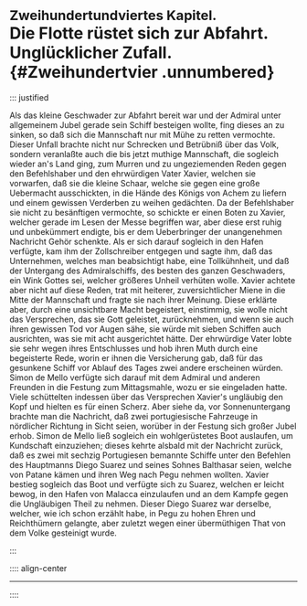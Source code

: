 # <small>Zweihundertundviertes Kapitel.</small><br />Die Flotte rüstet sich zur Abfahrt. Unglücklicher Zufall.{#Zweihundertvier .unnumbered}

::: justified

Als das kleine Geschwader zur Abfahrt bereit war und der Admiral unter
allgemeinem Jubel gerade sein Schiff besteigen wollte, fing dieses an zu sinken,
so daß sich die Mannschaft nur mit Mühe zu retten vermochte. Dieser Unfall
brachte nicht nur Schrecken und Betrübniß über das Volk, sondern veranlaßte auch
die bis jetzt muthige Mannschaft, die sogleich wieder an's Land ging, zum Murren
und zu ungeziemenden Reden gegen den Befehlshaber und den ehrwürdigen Vater
Xavier, welchen sie vorwarfen, daß sie die kleine Schaar, welche sie gegen eine
große Uebermacht ausschickten, in die Hände des Königs von Achem zu liefern und
einem gewissen Verderben zu weihen gedächten. Da der Befehlshaber sie nicht zu
besänftigen vermochte, so schickte er einen Boten zu Xavier, welcher gerade im
Lesen der Messe begriffen war, aber diese erst ruhig und unbekümmert endigte,
bis er dem Ueberbringer der unangenehmen Nachricht Gehör schenkte. Als er sich
darauf sogleich in den Hafen verfügte, kam ihm der Zollschreiber entgegen und
sagte ihm, daß das Unternehmen, welches man beabsichtigt habe, eine
Tollkühnheit, und daß der Untergang des Admiralschiffs, des besten des ganzen
Geschwaders, ein Wink Gottes sei, welcher größeres Unheil verhüten wolle. Xavier
achtete aber nicht auf diese Reden, trat mit heiterer, zuversichtlicher Miene in
die Mitte der Mannschaft und fragte sie nach ihrer Meinung. Diese erklärte aber,
durch eine unsichtbare Macht begeistert, einstimmig, sie wolle nicht das
Versprechen, das sie Gott geleistet, zurücknehmen, und wenn sie auch ihren
gewissen Tod vor Augen sähe, sie würde mit sieben Schiffen auch ausrichten, was
sie mit acht ausgerichtet hätte. Der ehrwürdige Vater lobte sie sehr wegen ihres
Entschlusses und hob ihren Muth durch eine begeisterte Rede, worin er ihnen die
Versicherung gab, daß für das gesunkene Schiff vor Ablauf des Tages zwei andere
erscheinen würden. Simon de Mello verfügte sich darauf mit dem Admiral und
anderen Freunden in die Festung zum Mittagsmahle, wozu er sie eingeladen hatte.
Viele schüttelten indessen über das Versprechen Xavier's ungläubig den Kopf und
hielten es für einen Scherz. Aber siehe da, vor Sonnenuntergang brachte man die
Nachricht, daß zwei portugiesische Fahrzeuge in nördlicher Richtung in Sicht
seien, worüber in der Festung sich großer Jubel erhob. Simon de Mello ließ
sogleich ein wohlgerüstetes Boot auslaufen, um Kundschaft einzuziehen; dieses
kehrte alsbald mit der Nachricht zurück, daß es zwei mit sechzig Portugiesen
bemannte Schiffe unter den Befehlen des Hauptmanns Diego Suarez und seines
Sohnes Balthasar seien, welche von Patane kämen und ihren Weg nach Pegu nehmen
wollten. Xavier bestieg sogleich das Boot und verfügte sich zu Suarez, welchen
er leicht bewog, in den Hafen von Malacca einzulaufen und an dem Kampfe gegen
die Ungläubigen Theil zu nehmen. Dieser Diego Suarez war derselbe, welcher, wie
ich schon erzählt habe, in Pegu zu hohen Ehren und Reichthümern gelangte, aber
zuletzt wegen einer übermüthigen That von dem Volke gesteinigt wurde.

:::

:::: align-center
****
::::
